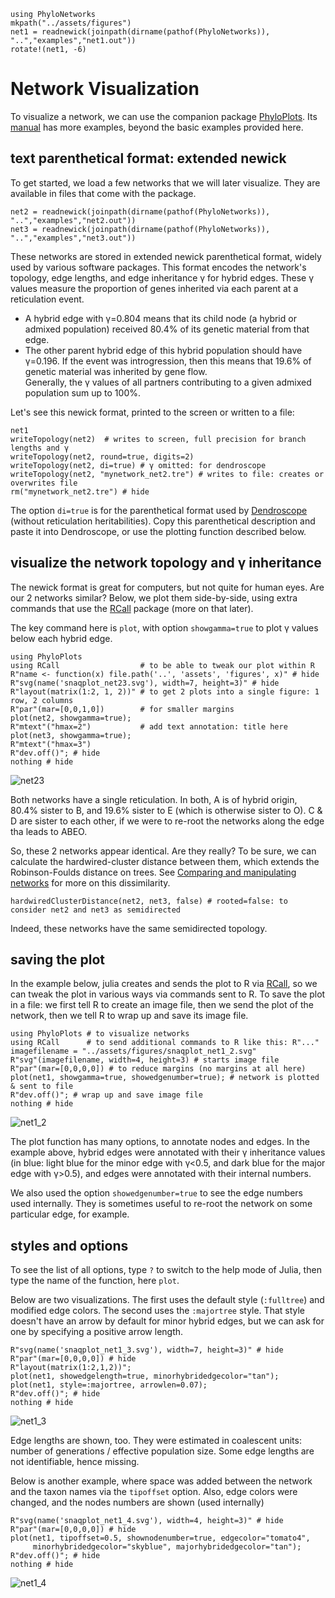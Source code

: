 ```@setup snaqplot
using PhyloNetworks
mkpath("../assets/figures")
net1 = readnewick(joinpath(dirname(pathof(PhyloNetworks)), "..","examples","net1.out"))
rotate!(net1, -6)
```
# Network Visualization

To visualize a network, we can use the companion package
[PhyloPlots](https://github.com/juliaphylo/PhyloPlots.jl).
Its [manual](https://juliaphylo.github.io/PhyloPlots.jl/dev/) has more examples,
beyond the basic examples provided here.

## text parenthetical format: extended newick

To get started, we load a few networks that we will later visualize.
They are available in files that come with the package.

```@example snaqplot
net2 = readnewick(joinpath(dirname(pathof(PhyloNetworks)), "..","examples","net2.out"))
net3 = readnewick(joinpath(dirname(pathof(PhyloNetworks)), "..","examples","net3.out"))
```

These networks are stored in extended newick parenthetical format,
widely used by various software packages.
This format encodes the network's topology, edge lengths, and
edge inheritance γ for hybrid edges.
These γ values measure the proportion of genes inherited via each parent at a
reticulation event.
- A hybrid edge with γ=0.804 means that its child node (a hybrid or admixed
  population) received 80.4% of its genetic material from that edge.
- The other parent hybrid edge of this hybrid population should have γ=0.196.
  If the event was introgression, then this means that 19.6% of genetic material
  was inherited by gene flow.  
  Generally, the γ values of all partners contributing to a given
  admixed population sum up to 100%.

Let's see this newick format, printed to the screen or written to a file:
```@repl snaqplot
net1
writeTopology(net2)  # writes to screen, full precision for branch lengths and γ
writeTopology(net2, round=true, digits=2)
writeTopology(net2, di=true) # γ omitted: for dendroscope
writeTopology(net2, "mynetwork_net2.tre") # writes to file: creates or overwrites file
rm("mynetwork_net2.tre") # hide
```
The option `di=true` is for the parenthetical format used by
[Dendroscope](https://software-ab.cs.uni-tuebingen.de/download/dendroscope/manual.pdf)
(without reticulation heritabilities).
Copy this parenthetical description and paste it into Dendroscope,
or use the plotting function described below.

## visualize the network topology and γ inheritance

The newick format is great for computers, but not quite for human eyes.
Are our 2 networks similar? Below, we plot them side-by-side, using
extra commands that use the [RCall](https://github.com/JuliaInterop/RCall.jl)
package (more on that later).

The key command here is `plot`, with option `showgamma=true` to plot γ values
below each hybrid edge.

```@example snaqplot
using PhyloPlots
using RCall                  # to be able to tweak our plot within R
R"name <- function(x) file.path('..', 'assets', 'figures', x)" # hide
R"svg(name('snaqplot_net23.svg'), width=7, height=3)" # hide
R"layout(matrix(1:2, 1, 2))" # to get 2 plots into a single figure: 1 row, 2 columns
R"par"(mar=[0,0,1,0])        # for smaller margins
plot(net2, showgamma=true);
R"mtext"("hmax=2")           # add text annotation: title here
plot(net3, showgamma=true);
R"mtext"("hmax=3")
R"dev.off()"; # hide
nothing # hide
```
![net23](../assets/figures/snaqplot_net23.svg)

Both networks have a single reticulation.
In both, A is of hybrid origin, 80.4% sister to B,
and 19.6% sister to E (which is otherwise sister to O).
C & D are sister to each other, if we were to re-root the networks
along the edge tha leads to ABEO.

So, these 2 networks appear identical. Are they really? To be sure, we can
calculate the hardwired-cluster distance between them, which extends the
Robinson-Foulds distance on trees.
See [Comparing and manipulating networks](@ref) for more on this dissimilarity.

```@repl snaqplot
hardwiredClusterDistance(net2, net3, false) # rooted=false: to consider net2 and net3 as semidirected
```

Indeed, these networks have the same semidirected topology.

## saving the plot

In the example below, julia creates and sends the plot to R
via [RCall](https://github.com/JuliaInterop/RCall.jl),
so we can tweak the plot in various ways via commands sent to R.
To save the plot in a file: we first tell R to create an image file,
then we send the plot of the network,
then we tell R to wrap up and save its image file.

```@example snaqplot
using PhyloPlots # to visualize networks
using RCall      # to send additional commands to R like this: R"..."
imagefilename = "../assets/figures/snaqplot_net1_2.svg"
R"svg"(imagefilename, width=4, height=3) # starts image file
R"par"(mar=[0,0,0,0]) # to reduce margins (no margins at all here)
plot(net1, showgamma=true, showedgenumber=true); # network is plotted & sent to file
R"dev.off()"; # wrap up and save image file
nothing # hide
```
![net1_2](../assets/figures/snaqplot_net1_2.svg)

The plot function has many options, to annotate nodes and edges. In the
example above, hybrid edges were annotated with their γ inheritance values
(in blue: light blue for the minor edge with γ<0.5, and dark blue for the
major edge with γ>0.5), and edges were annotated with their internal numbers.

We also used the option `showedgenumber=true` to see the edge numbers used
internally. They is sometimes useful to re-root the network on some particular
edge, for example.

## styles and options

To see the list of all options, type `?` to switch to the help mode
of Julia, then type the name of the function, here `plot`.

Below are two visualizations.
The first uses the default style (`:fulltree`) and modified edge colors.
The second uses the `:majortree` style.
That style doesn't have an arrow by default for minor hybrid edges,
but we can ask for one by specifying a positive arrow length.
```@example snaqplot
R"svg(name('snaqplot_net1_3.svg'), width=7, height=3)" # hide
R"par"(mar=[0,0,0,0]) # hide
R"layout(matrix(1:2,1,2))";
plot(net1, showedgelength=true, minorhybridedgecolor="tan");
plot(net1, style=:majortree, arrowlen=0.07);
R"dev.off()"; # hide
nothing # hide
```
![net1_3](../assets/figures/snaqplot_net1_3.svg)

Edge lengths are shown, too. They were estimated in coalescent units:
number of generations / effective population size.
Some edge lengths are not identifiable, hence missing.

Below is another example, where space was added between the network and
the taxon names via the `tipoffset` option.
Also, edge colors were changed, and the nodes numbers are shown (used internally)

```@example snaqplot
R"svg(name('snaqplot_net1_4.svg'), width=4, height=3)" # hide
R"par"(mar=[0,0,0,0]) # hide
plot(net1, tipoffset=0.5, shownodenumber=true, edgecolor="tomato4",
     minorhybridedgecolor="skyblue", majorhybridedgecolor="tan");
R"dev.off()"; # hide
nothing # hide
```
![net1_4](../assets/figures/snaqplot_net1_4.svg)
